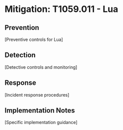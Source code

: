 # Mitigation: T1059.011 - Lua

## Prevention
[Preventive controls for Lua]

## Detection
[Detective controls and monitoring]

## Response
[Incident response procedures]

## Implementation Notes
[Specific implementation guidance]
